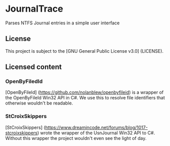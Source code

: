 # JournalTrace
Parses NTFS Journal entries in a simple user interface

## License
This project is subject to the [GNU General Public License v3.0] (LICENSE). 

## Licensed content
### OpenByFiledId
[OpenByFileId] (https://github.com/nolanblew/openbyfileid) is a wrapper of the OpenByFileId Win32 API in C#. We use this to resolve file identifiers that otherwise wouldn't be readable.

### StCroixSkippers
[StCroixSkippers] (https://www.dreamincode.net/forums/blog/1017-stcroixskippers) wrote the wrapper of the UsnJournal Win32 API to C#. Without this wrapper the project wouldn't even see the light of day. 
